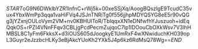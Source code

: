 $START$oG9N6DWkIbYZR1lnfnC+rWj5k+00xeSSjXq/AoogBQszlgE9TcudC35vux4YbxWmPp3qqa1vaHiFVq4JSJnTNRiTg0f556jjhpMDYQSYG8eE5r90vQGg3jYZxnjOULoVym2VM+nv0KBHUlToR/TblqqxXN1eDNfwfhYJuszuoh+idEqQqkOS+rPZI4VNnFFqv3CBLjgPcdPecmZujqoC7lp1lDOouCbOXkWsv7V3lhHMBSL8C1yFm6FkksX+d3iOUS605dJoogkyE1UmRxF4wXNwiduchKH039opL3Guyr2eJzzbcHLKy3eBjAkcYUoKh2YXk5J4p6kz6RdMsQ78Wg==$END$